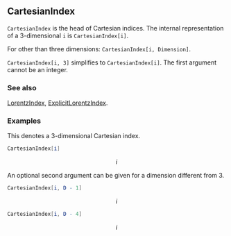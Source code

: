 ## CartesianIndex

`CartesianIndex` is the head of Cartesian indices. The internal representation of a $3$-dimensional `i` is `CartesianIndex[i]`.

For other than three dimensions: `CartesianIndex[i, Dimension]`.

`CartesianIndex[i, 3]` simplifies to `CartesianIndex[i]`. The first argument cannot be an integer.

### See also

[LorentzIndex](LorentzIndex), [ExplicitLorentzIndex](ExplicitLorentzIndex).

### Examples

This denotes a 3-dimensional Cartesian index.

```mathematica
CartesianIndex[i]
```

$$i$$

An optional second argument can be given for a dimension different from 3.

```mathematica
CartesianIndex[i, D - 1]
```

$$i$$

```mathematica
CartesianIndex[i, D - 4]
```

$$i$$
